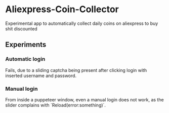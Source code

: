 # Aliexpress-Coin-Collector
Experimental app to automatically collect daily coins on aliexpress to buy shit discounted

## Experiments

### Automatic login

Fails, due to a sliding captcha being present after clicking login with inserted username and password.

### Manual login

From inside a puppeteer window, even a manual login does not work, as the slider complains with ´Reload(error:something)´.
